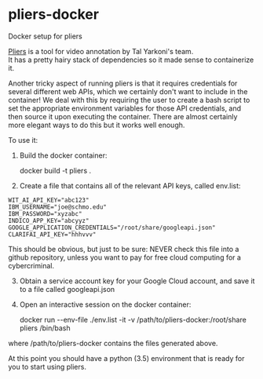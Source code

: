 # pliers-docker
Docker setup for pliers

[Pliers](https://github.com/tyarkoni/pliers) is a tool for video annotation by Tal Yarkoni's team.  
It has a pretty hairy stack of dependencies so it made sense to containerize it.

Another tricky aspect of running pliers is that it requires credentials for several different web APIs,
which we certainly don't want to include in the container!  We deal with this by requiring the user
to create a bash script to set the appropriate environment variables for those API credentials,
and then source it upon executing the container.  There are almost certainly more elegant ways to do this
but it works well enough.

To use it:

1. Build the docker container:

    docker build -t pliers .

2. Create a file that contains all of the relevant API keys, called env.list:

```
WIT_AI_API_KEY="abc123"
IBM_USERNAME="joe@schmo.edu"
IBM_PASSWORD="xyzabc"
INDICO_APP_KEY="abcyyz"
GOOGLE_APPLICATION_CREDENTIALS="/root/share/googleapi.json"
CLARIFAI_API_KEY="hhhvvv"
```
This should be obvious, but just to be sure: NEVER check this file into a github repository, unless you want to pay for free cloud computing for a cybercriminal.

3. Obtain a service account key for your Google Cloud account, and save it to a file called googleapi.json

4. Open an interactive session on the docker container:

    docker run --env-file ./env.list -it -v /path/to/pliers-docker:/root/share pliers /bin/bash
    
where /path/to/pliers-docker contains the files generated above.

At this point you should have a python (3.5) environment that is ready for you to start using pliers.
